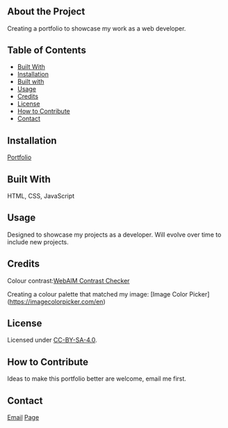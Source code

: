 # <Portfolio-OrcunSarmis>


## About the Project

Creating a portfolio to showcase my work as a web developer.

## Table of Contents 

- [Built With](#BuiltWith)
- [Installation](#Installation)
- [Built with](#Builtwith)
- [Usage](#usage)
- [Credits](#credits)
- [License](#license)
- [How to Contribute](#HowtoContribute)
- [Contact](#Contact)

## Installation

[Portfolio](https://github.com/orcunSarmis/Portfolio-)

## Built With

HTML, CSS, JavaScript

## Usage

Designed to showcase my projects as a developer. Will evolve over time to include new projects.

## Credits

Colour contrast:[WebAIM Contrast Checker]( https://webaim.org/resources/contrastchecker/)

Creating a colour palette that matched my image: [Image Color Picker] (https://imagecolorpicker.com/en)

## License

Licensed under [CC-BY-SA-4.0]( https://choosealicense.com/licenses/cc-by-sa-4.0/).

## How to Contribute

Ideas to make this portfolio better are welcome, email me first.

## Contact

[Email](orcunsarmis@gmail.com)
[Page](https://orcunsarmis.github.io/Portfolio-/)
